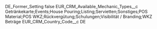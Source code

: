 <?xml version="1.0" encoding="UTF-8"?>
<CustomMetadata xmlns="http://soap.sforce.com/2006/04/metadata" xmlns:xsi="http://www.w3.org/2001/XMLSchema-instance" xmlns:xsd="http://www.w3.org/2001/XMLSchema">
    <label>DE_Former_Setting</label>
    <protected>false</protected>
    <values>
        <field>EUR_CRM_Available_Mechanic_Types__c</field>
        <value xsi:type="xsd:string">Getränkekarte;Events;House Pouring;Listing;Servietten;Sonstiges;POS Material;POS WKZ;Rückvergütung;Schulungen;Visibilität / Branding;WKZ Beträge</value>
    </values>
    <values>
        <field>EUR_CRM_Country_Code__c</field>
        <value xsi:type="xsd:string">DE</value>
    </values>
</CustomMetadata>
